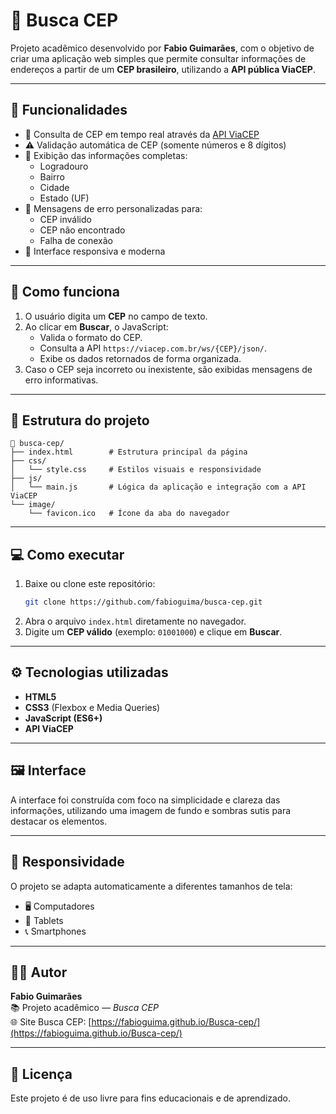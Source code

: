 # 📍 Busca CEP

Projeto acadêmico desenvolvido por **Fabio Guimarães**, com o objetivo de criar uma aplicação web simples que permite consultar informações de endereços a partir de um **CEP brasileiro**, utilizando a **API pública ViaCEP**.

---

## 🚀 Funcionalidades

- 🔎 Consulta de CEP em tempo real através da [API ViaCEP](https://viacep.com.br/)
- ⚠️ Validação automática de CEP (somente números e 8 dígitos)
- 🧾 Exibição das informações completas:
  - Logradouro  
  - Bairro  
  - Cidade  
  - Estado (UF)
- 💬 Mensagens de erro personalizadas para:
  - CEP inválido  
  - CEP não encontrado  
  - Falha de conexão
- 📱 Interface responsiva e moderna

---

## 🧠 Como funciona

1. O usuário digita um **CEP** no campo de texto.  
2. Ao clicar em **Buscar**, o JavaScript:
   - Valida o formato do CEP.
   - Consulta a API `https://viacep.com.br/ws/{CEP}/json/`.
   - Exibe os dados retornados de forma organizada.
3. Caso o CEP seja incorreto ou inexistente, são exibidas mensagens de erro informativas.

---

## 🧩 Estrutura do projeto

```
📁 busca-cep/
├── index.html        # Estrutura principal da página
├── css/
│   └── style.css     # Estilos visuais e responsividade
├── js/
│   └── main.js       # Lógica da aplicação e integração com a API ViaCEP
└── image/
    └── favicon.ico   # Ícone da aba do navegador
```

---

## 💻 Como executar

1. Baixe ou clone este repositório:
   ```bash
   git clone https://github.com/fabioguima/busca-cep.git
   ```
2. Abra o arquivo `index.html` diretamente no navegador.  
3. Digite um **CEP válido** (exemplo: `01001000`) e clique em **Buscar**.

---

## ⚙️ Tecnologias utilizadas

- **HTML5**
- **CSS3** (Flexbox e Media Queries)
- **JavaScript (ES6+)**
- **API ViaCEP**

---

## 🖼️ Interface

A interface foi construída com foco na simplicidade e clareza das informações, utilizando uma imagem de fundo e sombras sutis para destacar os elementos.

---

## 📱 Responsividade

O projeto se adapta automaticamente a diferentes tamanhos de tela:
- 🖥️ Computadores
- 📱 Tablets
- 📞 Smartphones

---

## 👨‍💻 Autor

**Fabio Guimarães**  
📚 Projeto acadêmico — *Busca CEP*  
🌐 Site Busca CEP: [https://fabioguima.github.io/Busca-cep/](https://fabioguima.github.io/Busca-cep/)

---

## 📝 Licença

Este projeto é de uso livre para fins educacionais e de aprendizado.
